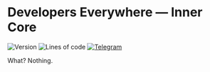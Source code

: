 # Developers Everywhere — Inner Core

![Version](https://img.shields.io/badge/dynamic/json?label=version&query=info.version&url=https://raw.githubusercontent.com/nernar/developers-everywhere/master/make.json&color=D19121&logoColor=white&logo=clockify&style=flat-square)
![Lines of code](https://img.shields.io/tokei/lines/github/nernar/developers-everywhere?color=2727E3&logoColor=white&logo=sourcegraph&style=flat-square)
[![Telegram](https://img.shields.io/badge/channel-gray?logo=telegram&style=flat-square)](https://t.me/ntInsideChat)

What? Nothing.
